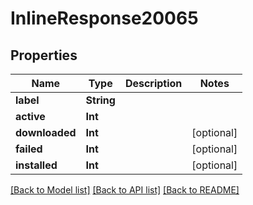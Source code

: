 # InlineResponse20065

## Properties
Name | Type | Description | Notes
------------ | ------------- | ------------- | -------------
**label** | **String** |  | 
**active** | **Int** |  | 
**downloaded** | **Int** |  | [optional] 
**failed** | **Int** |  | [optional] 
**installed** | **Int** |  | [optional] 

[[Back to Model list]](../README.md#documentation-for-models) [[Back to API list]](../README.md#documentation-for-api-endpoints) [[Back to README]](../README.md)


